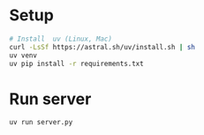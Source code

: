 # Setup

```sh
# Install  uv (Linux, Mac)
curl -LsSf https://astral.sh/uv/install.sh | sh
uv venv
uv pip install -r requirements.txt
```

# Run server

```sh
uv run server.py
```
